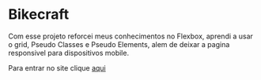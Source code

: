 # Bikecraft

Com esse projeto reforcei meus conhecimentos no Flexbox, aprendi a usar o grid, Pseudo Classes e Pseudo Elements, alem de deixar a pagina responsivel para dispositivos mobile.

<html>
<head>
<body>
<span>Para entrar no site clique </span><a href="https://rgomesss.github.io/Bikecraft/">aqui</a>
</body>
</head>
</html>
